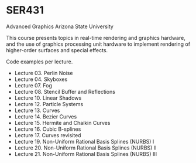 # SER431
Advanced Graphics
Arizona State University

This course presents topics in real-time rendering and graphics hardware, and the use of graphics processing unit hardware to implement rendering of higher-order surfaces and special effects.

Code examples per lecture.

<ul>
  <li>Lecture 03. Perlin Noise</li>
  <li>Lecture 04. Skyboxes</li>
  <li>Lecture 07. Fog</li>
  <li>Lecture 08. Stencil Buffer and Reflections</li>
  <li>Lecture 10. Linear Shadows</li>
  <li>Lecture 12. Particle Systems</li>
  <li>Lecture 13. Curves</li>
  <li>Lecture 14. Bezier Curves</li>
  <li>Lecture 15. Hermite and Chaikin Curves</li>
  <li>Lecture 16. Cubic B-splines</li>
  <li>Lecture 17. Curves revisited</li>
  <li>Lecture 19. Non-Uniform Rational Basis Splines (NURBS) I</li>
  <li>Lecture 20. Non-Uniform Rational Basis Splines (NURBS) II</li>
  <li>Lecture 21. Non-Uniform Rational Basis Splines (NURBS) III</li>
</ul>

